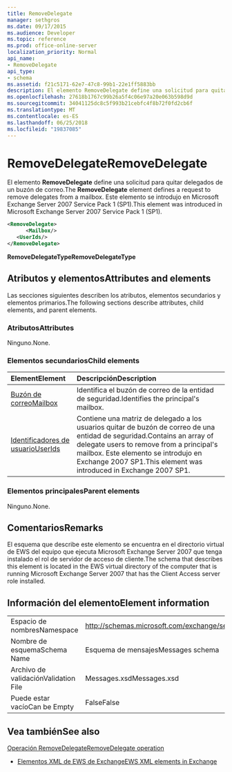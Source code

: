 ```yaml
---
title: RemoveDelegate
manager: sethgros
ms.date: 09/17/2015
ms.audience: Developer
ms.topic: reference
ms.prod: office-online-server
localization_priority: Normal
api_name:
- RemoveDelegate
api_type:
- schema
ms.assetid: f21c5171-62e7-47c8-99b1-22e1ff5883bb
description: El elemento RemoveDelegate define una solicitud para quitar delegados de un buzón de correo. Este elemento se introdujo en Microsoft Exchange Server 2007 Service Pack 1 (SP1).
ms.openlocfilehash: 27618b1767c99b26a5f4c06e97a20e063b598d9d
ms.sourcegitcommit: 34041125dc8c5f993b21cebfc4f8b72f0fd2cb6f
ms.translationtype: MT
ms.contentlocale: es-ES
ms.lasthandoff: 06/25/2018
ms.locfileid: "19837085"
---
```

# <a name="removedelegate"></a><span data-ttu-id="95e1c-104">RemoveDelegate</span><span class="sxs-lookup"><span data-stu-id="95e1c-104">RemoveDelegate</span></span>

<span data-ttu-id="95e1c-105">El elemento **RemoveDelegate** define una solicitud para quitar delegados de un buzón de correo.</span><span class="sxs-lookup"><span data-stu-id="95e1c-105">The **RemoveDelegate** element defines a request to remove delegates from a mailbox.</span></span> <span data-ttu-id="95e1c-106">Este elemento se introdujo en Microsoft Exchange Server 2007 Service Pack 1 (SP1).</span><span class="sxs-lookup"><span data-stu-id="95e1c-106">This element was introduced in Microsoft Exchange Server 2007 Service Pack 1 (SP1).</span></span> 
  
```xml
<RemoveDelegate>
      <Mailbox/>
   <UserIds/>
</RemoveDelegate>
```

 <span data-ttu-id="95e1c-107">**RemoveDelegateType**</span><span class="sxs-lookup"><span data-stu-id="95e1c-107">**RemoveDelegateType**</span></span>
## <a name="attributes-and-elements"></a><span data-ttu-id="95e1c-108">Atributos y elementos</span><span class="sxs-lookup"><span data-stu-id="95e1c-108">Attributes and elements</span></span>

<span data-ttu-id="95e1c-109">Las secciones siguientes describen los atributos, elementos secundarios y elementos primarios.</span><span class="sxs-lookup"><span data-stu-id="95e1c-109">The following sections describe attributes, child elements, and parent elements.</span></span>
  
### <a name="attributes"></a><span data-ttu-id="95e1c-110">Atributos</span><span class="sxs-lookup"><span data-stu-id="95e1c-110">Attributes</span></span>

<span data-ttu-id="95e1c-111">Ninguno.</span><span class="sxs-lookup"><span data-stu-id="95e1c-111">None.</span></span>
  
### <a name="child-elements"></a><span data-ttu-id="95e1c-112">Elementos secundarios</span><span class="sxs-lookup"><span data-stu-id="95e1c-112">Child elements</span></span>

|<span data-ttu-id="95e1c-113">**Element**</span><span class="sxs-lookup"><span data-stu-id="95e1c-113">**Element**</span></span>|<span data-ttu-id="95e1c-114">**Descripción**</span><span class="sxs-lookup"><span data-stu-id="95e1c-114">**Description**</span></span>|
|:-----|:-----|
|[<span data-ttu-id="95e1c-115">Buzón de correo</span><span class="sxs-lookup"><span data-stu-id="95e1c-115">Mailbox</span></span>](mailbox.md) <br/> |<span data-ttu-id="95e1c-116">Identifica el buzón de correo de la entidad de seguridad.</span><span class="sxs-lookup"><span data-stu-id="95e1c-116">Identifies the principal's mailbox.</span></span>  <br/> |
|[<span data-ttu-id="95e1c-117">Identificadores de usuario</span><span class="sxs-lookup"><span data-stu-id="95e1c-117">UserIds</span></span>](userids.md) <br/> |<span data-ttu-id="95e1c-118">Contiene una matriz de delegado a los usuarios quitar de buzón de correo de una entidad de seguridad.</span><span class="sxs-lookup"><span data-stu-id="95e1c-118">Contains an array of delegate users to remove from a principal's mailbox.</span></span> <span data-ttu-id="95e1c-119">Este elemento se introdujo en Exchange 2007 SP1.</span><span class="sxs-lookup"><span data-stu-id="95e1c-119">This element was introduced in Exchange 2007 SP1.</span></span>  <br/> |
   
### <a name="parent-elements"></a><span data-ttu-id="95e1c-120">Elementos principales</span><span class="sxs-lookup"><span data-stu-id="95e1c-120">Parent elements</span></span>

<span data-ttu-id="95e1c-121">Ninguno.</span><span class="sxs-lookup"><span data-stu-id="95e1c-121">None.</span></span>
  
## <a name="remarks"></a><span data-ttu-id="95e1c-122">Comentarios</span><span class="sxs-lookup"><span data-stu-id="95e1c-122">Remarks</span></span>

<span data-ttu-id="95e1c-123">El esquema que describe este elemento se encuentra en el directorio virtual de EWS del equipo que ejecuta Microsoft Exchange Server 2007 que tenga instalado el rol de servidor de acceso de cliente.</span><span class="sxs-lookup"><span data-stu-id="95e1c-123">The schema that describes this element is located in the EWS virtual directory of the computer that is running Microsoft Exchange Server 2007 that has the Client Access server role installed.</span></span>
  
## <a name="element-information"></a><span data-ttu-id="95e1c-124">Información del elemento</span><span class="sxs-lookup"><span data-stu-id="95e1c-124">Element information</span></span>

|||
|:-----|:-----|
|<span data-ttu-id="95e1c-125">Espacio de nombres</span><span class="sxs-lookup"><span data-stu-id="95e1c-125">Namespace</span></span>  <br/> |http://schemas.microsoft.com/exchange/services/2006/messages  <br/> |
|<span data-ttu-id="95e1c-126">Nombre de esquema</span><span class="sxs-lookup"><span data-stu-id="95e1c-126">Schema Name</span></span>  <br/> |<span data-ttu-id="95e1c-127">Esquema de mensajes</span><span class="sxs-lookup"><span data-stu-id="95e1c-127">Messages schema</span></span>  <br/> |
|<span data-ttu-id="95e1c-128">Archivo de validación</span><span class="sxs-lookup"><span data-stu-id="95e1c-128">Validation File</span></span>  <br/> |<span data-ttu-id="95e1c-129">Messages.xsd</span><span class="sxs-lookup"><span data-stu-id="95e1c-129">Messages.xsd</span></span>  <br/> |
|<span data-ttu-id="95e1c-130">Puede estar vacío</span><span class="sxs-lookup"><span data-stu-id="95e1c-130">Can be Empty</span></span>  <br/> |<span data-ttu-id="95e1c-131">False</span><span class="sxs-lookup"><span data-stu-id="95e1c-131">False</span></span>  <br/> |
   
## <a name="see-also"></a><span data-ttu-id="95e1c-132">Vea también</span><span class="sxs-lookup"><span data-stu-id="95e1c-132">See also</span></span>



[<span data-ttu-id="95e1c-133">Operación RemoveDelegate</span><span class="sxs-lookup"><span data-stu-id="95e1c-133">RemoveDelegate operation</span></span>](removedelegate-operation.md)


- [<span data-ttu-id="95e1c-134">Elementos XML de EWS de Exchange</span><span class="sxs-lookup"><span data-stu-id="95e1c-134">EWS XML elements in Exchange</span></span>](ews-xml-elements-in-exchange.md)

